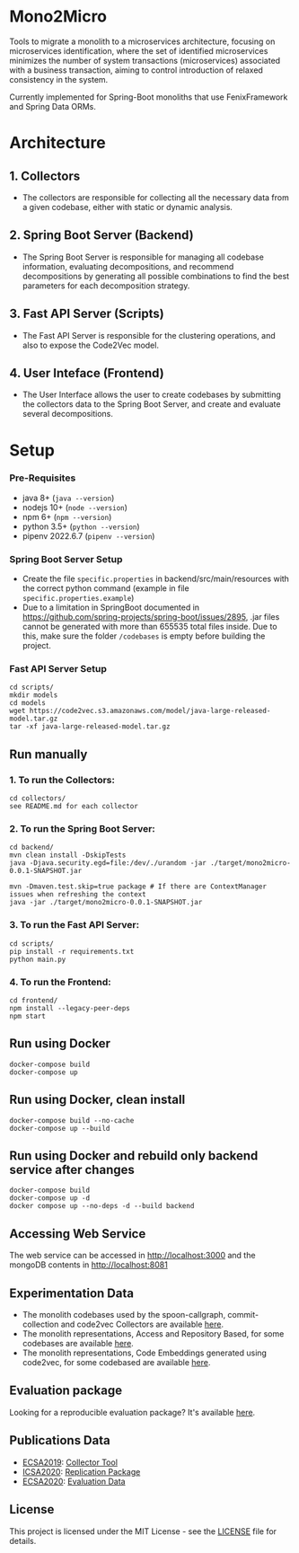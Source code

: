 # Mono2Micro

Tools to migrate a monolith to a microservices architecture, focusing on microservices identification, where the set of identified microservices minimizes the number of system transactions (microservices) associated with a business transaction, aiming to control introduction of relaxed consistency in the system.

Currently implemented for Spring-Boot monoliths that use FenixFramework and Spring Data ORMs.

# Architecture

## 1. Collectors

 - The collectors are responsible for collecting all the necessary data from a given codebase, either with static or dynamic analysis.

## 2. Spring Boot Server (Backend)

 - The Spring Boot Server is responsible for managing all codebase information, evaluating decompositions, and recommend decompositions by generating all possible combinations to find the best parameters for each decomposition strategy.

## 3. Fast API Server (Scripts)

 - The Fast API Server is responsible for the clustering operations, and also to expose the Code2Vec model.

## 4. User Inteface (Frontend)

 - The User Interface allows the user to create codebases by submitting the collectors data to the Spring Boot Server, and create and evaluate several decompositions.

# Setup

### Pre-Requisites

- java 8+     (```java --version```)
- nodejs 10+  (```node --version```)
- npm 6+      (```npm --version```)
- python 3.5+   (```python --version```)
- pipenv 2022.6.7 (```pipenv --version```)

### Spring Boot Server Setup
- Create the file ```specific.properties``` in backend/src/main/resources with the correct python command (example in file ```specific.properties.example```)
- Due to a limitation in SpringBoot documented in https://github.com/spring-projects/spring-boot/issues/2895, .jar files cannot be generated with more than 655535 total files inside. Due to this, make sure the folder ```/codebases``` is empty before building the project.

### Fast API Server Setup

	cd scripts/
	mkdir models
	cd models
	wget https://code2vec.s3.amazonaws.com/model/java-large-released-model.tar.gz
	tar -xf java-large-released-model.tar.gz

## Run manually

### 1. To run the Collectors:

	cd collectors/
	see README.md for each collector

### 2. To run the Spring Boot Server:
	
	cd backend/
	mvn clean install -DskipTests
	java -Djava.security.egd=file:/dev/./urandom -jar ./target/mono2micro-0.0.1-SNAPSHOT.jar

    mvn -Dmaven.test.skip=true package # If there are ContextManager issues when refreshing the context
    java -jar ./target/mono2micro-0.0.1-SNAPSHOT.jar

### 3. To run the Fast API Server:
	
	cd scripts/
	pip install -r requirements.txt
    python main.py

### 4. To run the Frontend:

	cd frontend/
	npm install --legacy-peer-deps
	npm start

## Run using Docker

    docker-compose build
    docker-compose up

## Run using Docker, clean install

    docker-compose build --no-cache
    docker-compose up --build
    
 ## Run using Docker and rebuild only backend service after changes
 
    docker-compose build
    docker-compose up -d
    docker compose up --no-deps -d --build backend

## Accessing Web Service

The web service can be accessed in <http://localhost:3000> and the mongoDB contents in <http://localhost:8081>

## Experimentation Data
- The monolith codebases used by the spoon-callgraph, commit-collection and code2vec Collectors are available [here](https://drive.google.com/drive/folders/1QiAPyM4ezhihoqJdSEJNmwfNDNzzsYv1?usp=share_link).
- The monolith representations, Access and Repository Based, for some codebases are available [here](https://drive.google.com/drive/folders/1X1RHtWwLlJvc-i6q1fmXK_xrfD9OjuRb?usp=share_link).
- The monolith representations, Code Embeddings generated using code2vec, for some codebased are available [here](https://drive.google.com/drive/folders/1R4NU3QcTboAPuvMqp-_AMRmfftAmGgXt?usp=share_link).

## Evaluation package
Looking for a reproducible evaluation package? It's available [here](https://github.com/socialsoftware/mono2micro/tree/master/data/commit).

## Publications Data
- [ECSA2019](https://doi.org/10.1007/978-3-030-29983-5_3): [Collector Tool](https://github.com/socialsoftware/mono2micro/tree/master/collectors/java-callgraph)
- [ICSA2020](https://doi.org/10.1109/ICSA47634.2020.00024): [Replication Package](https://github.com/socialsoftware/mono2micro/tree/master/data/icsa2020)
- [ECSA2020](https://doi.org/10.1007/978-3-030-58923-3_3): [Evaluation Data](https://github.com/socialsoftware/mono2micro/tree/master/data/ecsa2020/evaluation)

## License
This project is licensed under the MIT License - see the [LICENSE](https://github.com/socialsoftware/mono2micro/blob/master/LICENSE) file for details.
